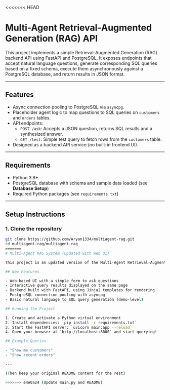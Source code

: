 <<<<<<< HEAD
# Multi-Agent Retrieval-Augmented Generation (RAG) API

This project implements a simple Retrieval-Augmented Generation (RAG) backend API using FastAPI and PostgreSQL. It exposes endpoints that accept natural language questions, generate corresponding SQL queries based on a fixed schema, execute them asynchronously against a PostgreSQL database, and return results in JSON format.

---

## Features

- Async connection pooling to PostgreSQL via `asyncpg`.
- Placeholder agent logic to map questions to SQL queries on `customers` and `orders` tables.
- API endpoints:
  - `POST /ask`: Accepts a JSON question, returns SQL results and a synthesized answer.
  - `GET /test`: Simple test query to fetch rows from the `customers` table.
- Designed as a backend API service (no built-in frontend UI).

---

## Requirements

- Python 3.8+
- PostgreSQL database with schema and sample data loaded (see **Database Setup**)
- Required Python packages (see `requirements.txt`)

---

## Setup Instructions

### 1. Clone the repository

```bash
git clone https://github.com/Aryan1334/multiagent-rag.git
cd multiagent-rag/multiagent-rag
=======
# Multi-Agent RAG System (Updated with Web UI)

This project is an updated version of the Multi-Agent Retrieval-Augmented Generation system for natural language querying of a PostgreSQL database. 

## New Features

- Web-based UI with a simple form to ask questions
- Interactive query results displayed on the same page
- Backend built with FastAPI, using Jinja2 templates for rendering
- PostgreSQL connection pooling with asyncpg
- Basic natural language to SQL query generation (demo-level)

## Running the Project

1. Create and activate a Python virtual environment
2. Install dependencies: `pip install -r requirements.txt`
3. Start the FastAPI server: `uvicorn main:app --reload`
4. Open your browser at `http://localhost:8000` and start querying!

## Example Queries

- "Show me customers"
- "Show recent orders"

---

(Then keep your original README content for the rest)

>>>>>>> e4e0a24 (Update main.py and README)
